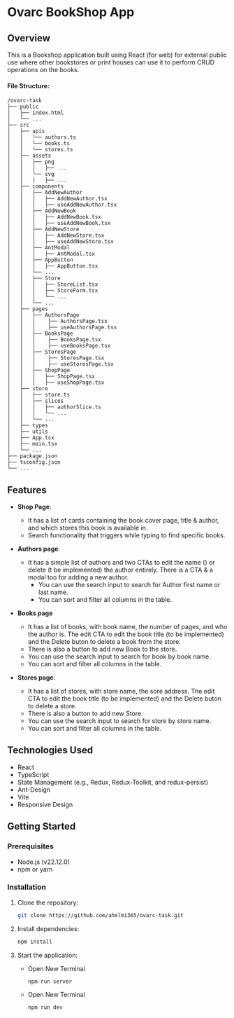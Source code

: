 # Ovarc BookShop App

## Overview

This is a Bookshop application built using React (for web) for external public use where other bookstores or print houses can use it to perform CRUD operations on the books.

#### File Structure:

```
/ovarc-task
├── public
│   ├── index.html
│   └── ...
├── src
│   ├── apis
│   │   └── authors.ts
│   │   └── books.ts
│   │   └── stores.ts
│   ├── assets
│   │   ├── png
│   │   │   ├── ...
│   │   └── svg
│   │   │   ├── ...
│   ├── components
│   │   ├── AddNewAuthor
│   │   │   ├── AddNewAuthor.tsx
│   │   │   ├── useAddNewAuthor.tsx
│   │   ├── AddNewBook
│   │   │   ├── AddNewBook.tsx
│   │   │   ├── useAddNewBook.tsx
│   │   ├── AddNewStore
│   │   │   ├── AddNewStore.tsx
│   │   │   ├── useAddNewStore.tsx
│   │   ├── AntModal
│   │   │   ├── AntModal.tsx
│   │   ├── AppButton
│   │   │   ├── AppButton.tsx
│   │   └── ...
│   │   ├── Store
│   │   │   ├── StoreList.tsx
│   │   │   ├── StoreForm.tsx
│   │   │   └── ...
│   │   └── ...
│   ├── pages
│   │   ├── AuthorsPage
│   │   │    ├── AuthorsPage.tsx
│   │   │    ├── useAuthorsPage.tsx
│   │   ├── BooksPage
│   │   │    ├── BooksPage.tsx
│   │   │    ├── useBooksPage.tsx
│   │   ├── StoresPage
│   │   │    ├── StoresPage.tsx
│   │   │    ├── useStoresPage.tsx
│   │   ├── ShopPage
│   │   │   ├── ShopPage.tsx
│   │   │   ├── useShopPage.tsx
│   ├── store
│   │   ├── store.ts
│   │   ├── slices
│   │   │   ├── authorSlice.ts
│   │   │   └── ...
│   │   └── ...
│   ├── types
│   ├── utils
│   ├── App.tsx
│   ├── main.tsx
│   └── ...
├── package.json
├── tsconfig.json
└── ...
```

## Features

- **Shop Page**:

  - It has a list of cards containing the book cover page, title & author, and which stores this book is available in.
  - Search functionality that triggers while typing to find specific books.

- **Authors page**:

  - It has a simple list of authors and two CTAs to edit the name () or delete (t be implemented) the author entirely. There is a CTA & a modal too for adding a new author.
    - You can use the search input to search for Author first name or last name.
    - You can sort and filter all columns in the table.

- **Books page**

  - It has a list of books, with book name, the number of pages, and who the author is. The edit CTA to edit the book title (to be implemented) and the Delete buton to delete a book from the store.
  - There is also a button to add new Book to the store.
  - You can use the search input to search for book by book name.
  - You can sort and filter all columns in the table.

- **Stores page**:
  - It has a list of stores, with store name, the sore address. The edit CTA to edit the book title (to be implemented) and the Delete buton to delete a store.
  - There is also a button to add new Store.
  - You can use the search input to search for store by store name.
  - You can sort and filter all columns in the table.

## Technologies Used

- React
- TypeScript
- State Management (e.g., Redux, Redux-Toolkit, and redux-persist)
- Ant-Design
- Vite
- Responsive Design

## Getting Started

### Prerequisites

- Node.js (v22.12.0)
- npm or yarn

### Installation

1. Clone the repository:
   ```bash
   git clone https://github.com/ahelmi365/ovarc-task.git
   ```
2. Install dependencies:

   ```bash
   npm install
   ```

3. Start the application:

   - Open New Terminal

     ```bash
     npm run server
     ```

   - Open New Terminal

     ```bash
     npm run dev
     ```

